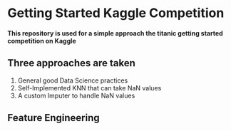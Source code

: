 # Getting Started Kaggle Competition

#### This repository is used for a simple approach the titanic getting started competition on Kaggle

## Three approaches are taken 
1. General good Data Science practices 
2. Self-Implemented KNN that can take NaN values 
3. A custom Imputer to handle NaN values

## Feature Engineering